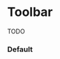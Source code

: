 # Toolbar
TODO

<Playground />

<Usage />

<Api />

<Examples />

### Default
<Example value="examples/default" />


